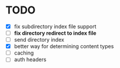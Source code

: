 # TODO

- [x] fix subdirectory index file support
- [ ] **fix directory redirect to index file**
- [ ] send directory index
- [x] better way for determining content types
- [ ] caching
- [ ] auth headers
